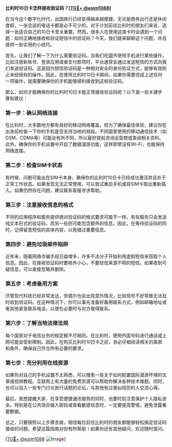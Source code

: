 **比利时10日卡怎样接收验证码？[[TG💪+ @esim1088](https://t.me/s/esim1088)]**

在当今这个数字化时代，出国旅行已经变得越来越便捷。无论是商务出行还是休闲度假，一张合适的电话卡都是必不可少的。对于计划前往比利时的朋友们来说，选择一张适合自己的10日卡至关重要。然而，很多人在使用这类卡时会遇到一个问题：如何正确地接收和验证短信中的验证码？今天，我们就来聊聊这个问题，并且提供一些实用的小技巧。

首先，让我们了解一下为什么需要验证码。当我们在国外使用手机进行某些操作，比如注册新账号、登录应用或者支付款项时，平台通常会通过发送短信的方式向我们发送验证码。这是因为短信验证码是一种相对安全的身份验证方式，能够有效防止未经授权的操作。因此，在使用比利时10日卡期间，如果你需要完成上述任何一项操作，就需要确保你的手机能够顺利接收到这些验证码。

那么，如何才能确保你的比利时10日卡能正常接收验证码呢？以下是一些关键步骤和建议：

### **第一步：确认网络连接**
在比利时，大多数地方都有良好的移动网络覆盖，但为了确保最佳体验，建议你在出发前检查一下你的手机是否支持当地的频段。不同国家使用的移动通信技术（如GSM、CDMA等）可能会有所不同，所以最好提前咨询运营商或查阅相关资料。此外，确保你的手机设置中开启了数据漫游功能，这样即使没有Wi-Fi，也能保持网络连接。

### **第二步：检查SIM卡状态**
有时候，问题可能出在SIM卡本身。确保你的比利时10日卡已经成功激活并且处于正常工作状态。如果发现无法正常使用，可以尝试重启手机或将SIM卡取出重新插入。如果仍然存在问题，建议联系客服寻求帮助。

### **第三步：注意接收信息的格式**
不同的应用程序和服务提供商对验证码的格式要求可能不一样。有些服务只会发送纯文本形式的验证码，而另一些则可能包含额外的信息。因此，在等待验证码的同时，记得留意短信的具体内容，以免错过重要信息。

### **第四步：避免垃圾邮件陷阱**
近年来，随着网络诈骗手段日益增多，许多不法分子开始利用虚假短信来窃取个人信息。因此，在接收验证码时要格外小心，不要轻信来源不明的短信。如果收到可疑信息，可以直接忽略并删除。

### **第五步：考虑备用方案**
尽管现代科技已经非常发达，但偶尔也会出现意外情况，比如信号不好导致无法及时收到验证码。在这种情况下，你可以事先准备好备用联系方式，例如邮箱地址或者其他紧急联系电话，以便在必要时与对方取得联系。

### **第六步：了解当地法律法规**
每个国家对于电信业务的规定都不尽相同。在比利时，使用外国号码进行通话或上网可能会受到限制。因此，在购买比利时10日卡之前，务必仔细阅读相关的条款和条件，确保自己符合所有必要的要求。

### **第七步：充分利用在线资源**
如果你对自己的手机设置不太熟悉，可以搜索一些关于如何配置国际漫游环境的文章或视频教程。互联网上有大量的免费资源可以帮助你解决各种技术难题。同时，也可以加入一些专门讨论旅行话题的论坛，与其他有过类似经历的人交流心得。

最后，我想提醒大家，在享受便捷通讯服务的同时，也要时刻注意保护个人隐私安全。特别是在公共场合输入密码或查看敏感信息时，一定要提高警惕，避免泄露重要数据。

总之，只要按照以上步骤去做，相信每位前往比利时的朋友都能够轻松搞定验证码接收的问题。希望这篇指南对你有所帮助！如果你还有其他疑问，欢迎随时提问。

[[TG💪+ @esim1088](https://t.me/s/esim1088) ![Image](https://i.postimg.cc/4NQfJmqS/Snipaste-2025-05-13-00-14-12.png)]
